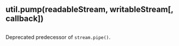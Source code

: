 ## util.pump(readableStream, writableStream\[, callback\])

## 

Deprecated predecessor of `stream.pipe()`.